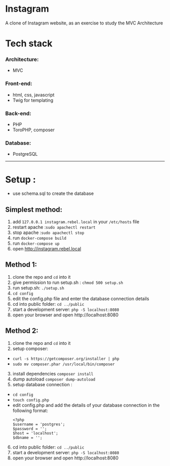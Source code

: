 # Instagram

A clone of Instagram website, as an exercise to study the MVC Architecture

# Tech stack

### Architecture:

- MVC

### Front-end:

- html, css, javascript
- Twig for templating

### Back-end:

- PHP
- ToroPHP, composer

### Database:

- PostgreSQL

---

# Setup :

- use schema.sql to create the database

## Simplest method:

1. add `127.0.0.1 instagram.rebel.local` in your `/etc/hosts` file
2. restart apache :`sudo apachectl restart`
3. stop apache :`sudo apachectl stop`
4. run `docker-compose build`
5. run `docker-compose up`
6. open http://instagram.rebel.local

## Method 1:

1. clone the repo and `cd` into it
2. give permission to run setup.sh : `chmod 500 setup.sh`
3. run setup.sh: `./setup.sh`
4. `cd config`
5. edit the config.php file and enter the database connection details
6. cd into public folder: `cd ../public`
7. start a development server: `php -S localhost:8080`
8. open your browser and open http://localhost:8080

## Method 2:

1. clone the repo and `cd` into it
2. setup composer:

- `curl -s https://getcomposer.org/installer | php`
- `sudo mv composer.phar /usr/local/bin/composer`

3. install dependencies `composer install`
4. dump autoload `composer dump-autoload`
5. setup database connection :

- `cd config`
- `touch config.php`
- edit config.php and add the details of your database connection in the following format:
  ```
  <?php
  $username = 'postgres';
  $password = '';
  $host = 'localhost';
  $dbname = '';
  ```

6. cd into public folder: `cd ../public`
7. start a development server: `php -S localhost:8080`
8. open your browser and open http://localhost:8080
